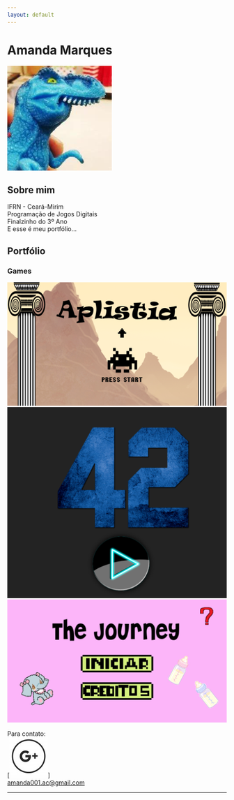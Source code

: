 ```yaml
---
layout: default
---
```

# Amanda Marques   
![](dinofauro.png)


## Sobre mim
  IFRN - Ceará-Mirim   
  Programação de Jogos Digitais   
  Finalzinho do 3º Ano   
  E esse é meu portfólio...
## Portfólio   
### Games

[![](aplistia.png)](https://amanda13.github.io/Aplistia/)   
[![](42.PNG)](https://amanda13.github.io/amanda13.github.io/Jogo/)
[![](journey.png)](amanda13.github.io/TheJourney/)




Para contato:   
[![](gmail.png)]   
amanda001.ac@gmail.com
* * *

[//]: # (Não aparece)

